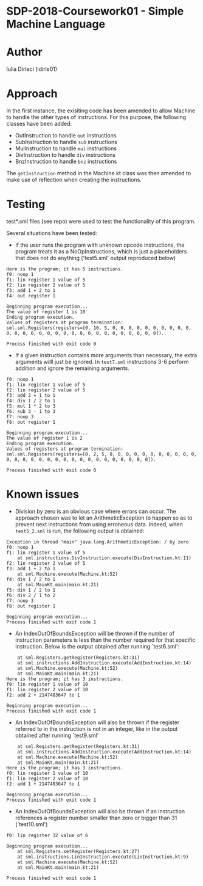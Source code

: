 # SDP-2018-Coursework01 - Simple Machine Language
# Author
Iulia Dirleci (idirle01)
# Approach
In the first instance, the exisiting code has been amended to allow Machine to handle the other types of instructions. 
For this purpose, the following classes have been added:

* OutInstruction to handle `out` instructions
* SubInstruction to handle `sub` instructions
* MulInstruction to handle `mul` instructions
* DivInstruction to handle `div` instructions
* BnzInstruction to handle `bnz` instructions
	
The `getInstruction` method in the Machine.kt class was then amended to make use of reflection when creating the instructions.

# Testing
test*.sml files (see repo) were used to test the functionality of this program. 

Several situations have been tested:
* If the user runs the program with unknown opcode instructions, the program treats it as a NoOpInstructions, which is just a placeholders that does not do anything ('test5.sml' output reproduced below)
```
Here is the program; it has 5 instructions.
f0: noop 1
f1: lin register 1 value of 5
f2: lin register 2 value of 5
f3: add 1 + 2 to 1
f4: out register 1

Beginning program execution...
The value of register 1 is 10
Ending program execution.
Values of registers at program termination: sml.sml.Registers(registers=[0, 10, 5, 0, 0, 0, 0, 0, 0, 0, 0, 0, 0, 0, 0, 0, 0, 0, 0, 0, 0, 0, 0, 0, 0, 0, 0, 0, 0, 0, 0, 0]).

Process finished with exit code 0
```
* If a given instruction contains more arguments than necessary, the extra arguments willl just be ignored. In `test7.sml` instructions 3-6 perform addition and ignore the remaining arguments.
```Here is the program; it has 9 instructions.
f0: noop 1
f1: lin register 1 value of 5
f2: lin register 2 value of 5
f3: add 2 + 1 to 1
f4: div 1 / 2 to 1
f5: mul 1 * 2 to 3
f6: sub 3 - 1 to 3
f7: noop 3
f8: out register 1

Beginning program execution...
The value of register 1 is 2
Ending program execution.
Values of registers at program termination: sml.sml.Registers(registers=[0, 2, 5, 8, 0, 0, 0, 0, 0, 0, 0, 0, 0, 0, 0, 0, 0, 0, 0, 0, 0, 0, 0, 0, 0, 0, 0, 0, 0, 0, 0, 0]).

Process finished with exit code 0
```

# Known issues
* Division by zero is an obvious case where errors can occur. The approach chosen was to let an ArithmeticException to happen so as to prevent next instructions from using erroneous data. Indeed, when `test5_2.sml` is run, the following output is obtained:
```Here is the program; it has 9 instructions.
Exception in thread "main" java.lang.ArithmeticException: / by zero
f0: noop 1
f1: lin register 1 value of 5
	at sml.instructions.DivInstruction.execute(DivInstruction.kt:11)
f2: lin register 2 value of 5
f3: add 1 + 2 to 1
	at sml.Machine.execute(Machine.kt:52)
f4: div 1 / 2 to 1
	at sml.MainKt.main(main.kt:21)
f5: div 1 / 2 to 1
f6: div 2 / 1 to 2
f7: noop 3
f8: out register 1

Beginning program execution...
Process finished with exit code 1
```
* An IndexOutOfBoundsException will be thrown if the number of instruction parameters is less than the number required for that specific instruction. Below is the output obtained after running `test6.sml':
```Exception in thread "main" java.lang.ArrayIndexOutOfBoundsException: 2147483647
	at sml.Registers.getRegister(Registers.kt:31)
	at sml.instructions.AddInstruction.execute(AddInstruction.kt:14)
	at sml.Machine.execute(Machine.kt:52)
	at sml.MainKt.main(main.kt:21)
Here is the program; it has 3 instructions.
f0: lin register 1 value of 10
f1: lin register 2 value of 10
f2: add 2 + 2147483647 to 1

Beginning program execution...
Process finished with exit code 1
```
* An IndexOutOfBoundsException will also be thrown if the register referred to in the instruction is not in an integer, like in the output obtained after running `test9.sml'
```Exception in thread "main" java.lang.ArrayIndexOutOfBoundsException: 2147483647
	at sml.Registers.getRegister(Registers.kt:31)
	at sml.instructions.AddInstruction.execute(AddInstruction.kt:14)
	at sml.Machine.execute(Machine.kt:52)
	at sml.MainKt.main(main.kt:21)
Here is the program; it has 3 instructions.
f0: lin register 1 value of 10
f1: lin register 2 value of 10
f2: add 1 + 2147483647 to 1

Beginning program execution...
Process finished with exit code 1
```

* An IndexOutOfBoundsException will also be thrown if an instruction references a register number smaller than zero or bigger than 31 (`test10.sml') 
```Exception in thread "main" java.lang.ArrayIndexOutOfBoundsException: 32Here is the program; it has 1 instructions.
f0: lin register 32 value of 6

Beginning program execution...
	at sml.Registers.setRegister(Registers.kt:27)
	at sml.instructions.LinInstruction.execute(LinInstruction.kt:9)
	at sml.Machine.execute(Machine.kt:52)
	at sml.MainKt.main(main.kt:21)

Process finished with exit code 1
```




